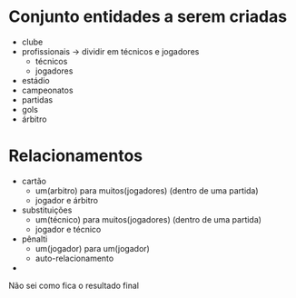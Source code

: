 # Conjunto entidades a serem criadas

- clube
- profissionais -> dividir em técnicos e jogadores
    - técnicos
    - jogadores
- estádio
- campeonatos
- partidas
- gols
- árbitro

# Relacionamentos

- cartão
    - um(arbitro) para muitos(jogadores) (dentro de uma partida)
    - jogador e árbitro
- substituições
    - um(técnico) para muitos(jogadores) (dentro de uma partida)
    - jogador e técnico
- pênalti
    - um(jogador) para um(jogador)
    - auto-relacionamento
- 

Não sei como fica o resultado final
